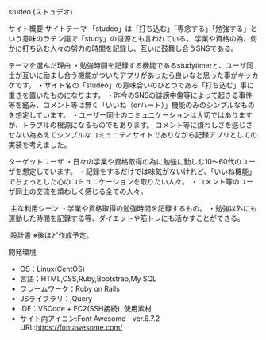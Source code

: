 studeo (ストュデオ)


サイト概要
サイトテーマ
「studeo」は「打ち込む」「専念する」「勉強する」という意味のラテン語で「study」の語源とも言われている。
学業や資格の為、何かに打ち込む人々の努力の時間を記録し、互いに鼓舞し合うSNSである。


テーマを選んだ理由
・勉強時間を記録する機能であるstudytimerと、ユーザ同士が互いに励まし合う機能がついたアプリがあったら良いなと思った事がキッカケです。
・サイト名の「studeo」の意味合いのひとつである「打ち込む」事に重きを置いたものになります。
・昨今のSNSの誹謗中傷等によって起きる事件等を鑑み、コメント等は無く「いいね（orハート）」機能のみのシンプルなものを想定しています。
・ユーザー同士のコミュニケーションは大切ではありますが、トラブルの根源になるものでもあります。
コメント等に煩わしさを感じさせない為あえてシンプルなコミュニティサイトでありながら記録アプリとしての実装を考えました。


ターゲットユーザ
・日々の学業や資格取得の為に勉強に勤しむ10～60代のユーザを想定しています。
・記録をするだけでは味気がないけれど、「いいね機能」でちょっとした心のコミュニケーションを取りたい人々。
・コメント等のユーザ同士の交流を煩わしく感じる全ての人々。

​
主な利用シーン
・学業や資格取得の勉強時間を記録するもの。
・勉強以外にも運動した時間を記録する等、ダイエットや筋トレにも活かすことができる。

​
設計書
※後ほど作成予定。
​

開発環境
- OS：Linux(CentOS)
- 言語：HTML,CSS,Ruby,Bootstrap,My SQL
- フレームワーク：Ruby on Rails
- JSライブラリ：jQuery
- IDE：VSCode + EC2(SSH接続)
​
使用素材
- サイト内アイコン:Font Awesome　ver.6.7.2 
  URL:https://fontawesome.com/
